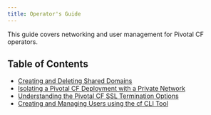 ```yaml
---
title: Operator's Guide
---
```


This guide covers networking and user management for Pivotal CF operators.

<h2>Table of Contents</h2>

* [Creating and Deleting Shared Domains](./domains.html)
* [Isolating a Pivotal CF Deployment with a Private Network](./private_networks.html)
* [Understanding the Pivotal CF SSL Termination Options](./ssl-term.html)
* [Creating and Managing Users using the cf CLI Tool](./cli-user-management.html)
